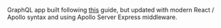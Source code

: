 GraphQL app built following [this](https://www.youtube.com/playlist?list=PL4cUxeGkcC9iK6Qhn-QLcXCXPQUov1U7f) guide, but updated with modern React / Apollo syntax and using Apollo Server Express middleware.

